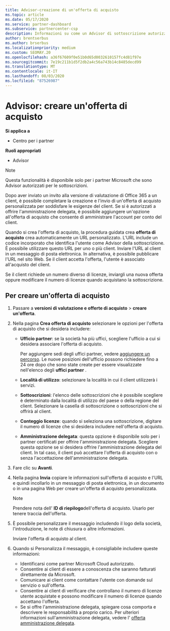 ```yaml
---
title: Advisor-creazione di un'offerta di acquisto
ms.topic: article
ms.date: 05/17/2020
ms.service: partner-dashboard
ms.subservice: partnercenter-csp
description: Informazioni su come un Advisor di sottoscrizione autorizzato può usare il centro per i partner per creare un'offerta di acquisto e un URL personalizzato da includere negli inviti alla versione di valutazione di Office 365.
author: brentserbus
ms.author: brserbus
ms.localizationpriority: medium
ms.custom: SEOMAY.20
ms.openlocfilehash: a36f67609f0e51b0d65d0032610157fc4d81f97e
ms.sourcegitcommit: 7e19c211b1d5f2db2a4c56a743b14c8485decd99
ms.translationtype: MT
ms.contentlocale: it-IT
ms.lasthandoff: 08/03/2020
ms.locfileid: "87526987"
---
```

# <a name="advisors-create-a-purchase-offer"></a>Advisor: creare un'offerta di acquisto

**Si applica a**

- Centro per i partner
 
**Ruoli appropriati**

- Advisor


> [!NOTE]
> Questa funzionalità è disponibile solo per i partner Microsoft che sono Advisor autorizzati per le sottoscrizioni.

Dopo aver inviato un invito alla versione di valutazione di Office 365 a un client, è possibile completare la creazione e l'invio di un'offerta di acquisto personalizzata per soddisfare le esigenze del client. Se si è autorizzati a offrire l'amministrazione delegata, è possibile aggiungere un'opzione all'offerta di acquisto che consente di amministrare l'account per conto del client.

Quando si crea l'offerta di acquisto, la procedura guidata crea **offerta di acquisto** crea automaticamente un URL personalizzato. L'URL include un codice incorporato che identifica l'utente come Advisor della sottoscrizione. È possibile utilizzare questo URL per uno o più client. Inviare l'URL al client in un messaggio di posta elettronica. In alternativa, è possibile pubblicare l'URL nel sito Web. Se il client accetta l'offerta, l'utente è associato all'acquisto del client.

Se il client richiede un numero diverso di licenze, inviargli una nuova offerta oppure modificare il numero di licenze quando acquistano la sottoscrizione.

## <a name="to-create-a-purchase-offer"></a>Per creare un'offerta di acquisto

1. Passare a **versioni di valutazione e offerte di acquisto**  >  **creare un'offerta**.

2. Nella pagina **Crea offerta di acquisto** selezionare le opzioni per l'offerta di acquisto che si desidera includere:

    - **Ufficio partner**: se la società ha più uffici, scegliere l'ufficio a cui si desidera associare l'offerta di acquisto.

        Per aggiungere sedi degli uffici partner, vedere [aggiungere un percorso](manage-locations.md). Le nuove posizioni dell'ufficio possono richiedere fino a 24 ore dopo che sono state create per essere visualizzate nell'elenco degli **uffici partner** .

    - **Località di utilizzo**: selezionare la località in cui il client utilizzerà i servizi.
    - **Sottoscrizioni**: l'elenco delle sottoscrizioni che è possibile scegliere è determinato dalla località di utilizzo del paese o della regione del client. Selezionare la casella di sottoscrizione o sottoscrizioni che si offrirà al client.
    - **Conteggio licenze**: quando si seleziona una sottoscrizione, digitare il numero di licenze che si desidera includere nell'offerta di acquisto.
    - **Amministrazione delegata**: questa opzione è disponibile solo per i partner certificati per offrire l'amministrazione delegata. Scegliere questa opzione se si desidera offrire l'amministrazione delegata del client. In tal caso, il client può accettare l'offerta di acquisto con o senza l'accettazione dell'amministrazione delegata.

3. Fare clic su **Avanti**.

4. Nella pagina **Invia** copiare le informazioni sull'offerta di acquisto e l'URL e quindi incollarlo in un messaggio di posta elettronica, in un documento o in una pagina Web per creare un'offerta di acquisto personalizzata.

    > [!NOTE]
    > Prendere nota dell' **ID di riepilogo**dell'offerta di acquisto. Usarlo per tenere traccia dell'offerta.

5. È possibile personalizzare il messaggio includendo il logo della società, l'introduzione, le note di chiusura o altre informazioni.

    Inviare l'offerta di acquisto al client.

6. Quando si Personalizza il messaggio, è consigliabile includere queste informazioni:

    - Identificarsi come partner Microsoft Cloud autorizzato.
    - Consentire ai client di essere a conoscenza che saranno fatturati direttamente da Microsoft.
    - Comunicare ai client come contattare l'utente con domande sul servizio o sull'offerta.
    - Consentire ai client di verificare che controllano il numero di licenze utente acquistate e possono modificare il numero di licenze quando accettano l'offerta.
    - Se si offre l'amministrazione delegata, spiegare cosa comporta e descrivere le responsabilità a proprio carico. Per ulteriori informazioni sull'amministrazione delegata, vedere l' [offerta amministrazione delegata](customers-revoke-admin-privileges.md).
